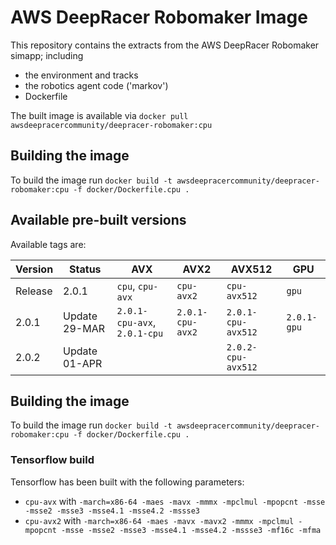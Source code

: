 # AWS DeepRacer Robomaker Image
This repository contains the extracts from the AWS DeepRacer Robomaker simapp; including
* the environment and tracks
* the robotics agent code ('markov')
* Dockerfile

The built image is available via `docker pull awsdeepracercommunity/deepracer-robomaker:cpu`

## Building the image

To build the image run `docker build -t awsdeepracercommunity/deepracer-robomaker:cpu -f docker/Dockerfile.cpu .`

## Available pre-built versions

Available tags are:

| Version  | Status         | AVX      | AVX2     | AVX512   | GPU      |
| -------- | -------------- | -------- | -------- | -------- | -------- | 
| Release  | 2.0.1          | `cpu`, `cpu-avx` | `cpu-avx2` | `cpu-avx512` | `gpu`| 
| 2.0.1    | Update 29-MAR  | `2.0.1-cpu-avx`, `2.0.1-cpu` | `2.0.1-cpu-avx2` | `2.0.1-cpu-avx512` | `2.0.1-gpu` |
| 2.0.2    | Update 01-APR  |          |          | `2.0.2-cpu-avx512` | 

## Building the image

To build the image run `docker build -t awsdeepracercommunity/deepracer-robomaker:cpu -f docker/Dockerfile.cpu .`

### Tensorflow build

Tensorflow has been built with the following parameters:
* `cpu-avx` with `-march=x86-64 -maes -mavx -mmmx -mpclmul -mpopcnt -msse -msse2 -msse3 -msse4.1 -msse4.2 -mssse3`
* `cpu-avx2` with `-march=x86-64 -maes -mavx -mavx2 -mmmx -mpclmul -mpopcnt -msse -msse2 -msse3 -msse4.1 -msse4.2 -mssse3 -mf16c -mfma`
